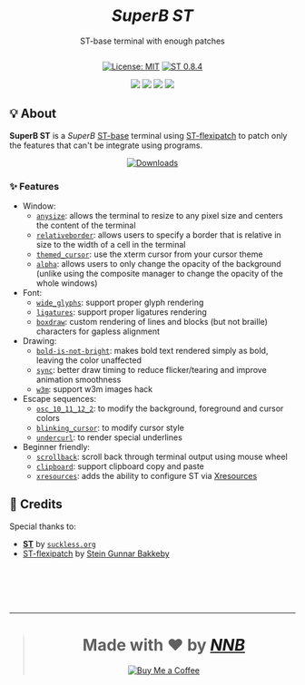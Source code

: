 <h1 align="center"><i>SuperB ST</i></h1>
<p align="center">ST-base terminal with enough patches</p>
<p align="center"><img src=""></p>
<p align="center"><a href="https://github.com/NNBnh/superbst/blob/main/LICENSE"><img src="https://img.shields.io/badge/license-mit--1.1-%23F7CA88.svg?labelColor=585858&style=for-the-badge&logoColor=FFFFFF" alt="License: MIT"></a> <a href="https://st.suckless.org"><img src="https://img.shields.io/badge/st-0.8.4-%23F7CA88.svg?labelColor=585858&style=for-the-badge&logoColor=FFFFFF" alt="ST 0.8.4"></a></p>
<p align="center"><a href="https://github.com/NNBnh/superbst/watchers"><img src="https://img.shields.io/github/watchers/NNBnh/superbst?labelColor=585858&color=F7CA88&style=flat-square"></a> <a href="https://github.com/NNBnh/superbst/stargazers"><img src="https://img.shields.io/github/stars/NNBnh/superbst?labelColor=585858&color=F7CA88&style=flat-square"></a> <a href="https://github.com/NNBnh/superbst/network/members"><img src="https://img.shields.io/github/forks/NNBnh/superbst?labelColor=585858&color=F7CA88&style=flat-square"></a> <a href="https://github.com/NNBnh/superbst/issues"><img src="https://img.shields.io/github/issues/NNBnh/superbst?labelColor=585858&color=F7CA88&style=flat-square"></a></p>

## 💡 About
**SuperB ST** is a *SuperB* [ST-base](https://st.suckless.org) terminal using [ST-flexipatch](https://github.com/bakkeby/st-flexipatch) to patch only the features that can't be integrate using programs.

<p align="center"><a href="https://github.com/NNBnh/superbst/releases"><img src="https://img.shields.io/badge/downloads-%23F7CA88.svg?style=for-the-badge&logoColor=FFFFFF" alt="Downloads"></a></p>

### ✨ Features
- Window:
  - [`anysize`](https://st.suckless.org/patches/anysize): allows the terminal to resize to any pixel size and centers the content of the terminal
  - [`relativeborder`](https://st.suckless.org/patches/relativeborder): allows users to specify a border that is relative in size to the width of a cell in the terminal
  - [`themed_cursor`](https://st.suckless.org/patches/themed_cursor): use the xterm cursor from your cursor theme
  - [`alpha`](https://st.suckless.org/patches/alpha): allows users to only change the opacity of the background (unlike using the composite manager to change the opacity of the whole windows)
- Font:
  - [`wide_glyphs`](https://www.reddit.com/r/suckless/comments/jt90ai/update_support_for_proper_glyph_rendering_in_st): support proper glyph rendering
  - [`ligatures`](https://st.suckless.org/patches/ligatures): support proper ligatures rendering
  - [`boxdraw`](https://st.suckless.org/patches/boxdraw): custom rendering of lines and blocks (but not braille) characters for gapless alignment
- Drawing:
  - [`bold-is-not-bright`](https://st.suckless.org/patches/bold-is-not-bright): makes bold text rendered simply as bold, leaving the color unaffected
  - [`sync`](https://st.suckless.org/patches/sync): better draw timing to reduce flicker/tearing and improve animation smoothness
  - [`w3m`](https://st.suckless.org/patches/w3m): support w3m images hack
- Escape sequences:
  - [`osc_10_11_12_2`](https://st.suckless.org/patches/osc_10_11_12_2): to modify the background, foreground and cursor colors
  - [`blinking_cursor`](https://st.suckless.org/patches/blinking_cursor): to modify cursor style
  - [`undercurl`](https://st.suckless.org/patches/undercurl): to render special underlines
- Beginner friendly:
  - [`scrollback`](https://st.suckless.org/patches/scrollback): scroll back through terminal output using mouse wheel
  - [`clipboard`](https://st.suckless.org/patches/clipboard): support clipboard copy and paste
  - [`xresources`](https://st.suckless.org/patches/xresources): adds the ability to configure ST via [Xresources](https://wiki.archlinux.org/title/X_resources)

## 💌 Credits
Special thanks to:
- [**ST**](https://st.suckless.org) by [`suckless.org`](https://suckless.org)
- [ST-flexipatch](https://github.com/bakkeby/st-flexipatch) by [Stein Gunnar Bakkeby](https://github.com/bakkeby)

<br><br><br><br>

---

> <h1 align="center">Made with ❤️ by <a href="https://github.com/NNBnh"><i>NNB</i></a></h1>
>
> <p align="center"><a href="https://www.buymeacoffee.com/nnbnh"><img src="https://img.shields.io/badge/buy_me_a_coffee%20-%23F7CA88.svg?logo=buy-me-a-coffee&logoColor=333333&style=for-the-badge" alt="Buy Me a Coffee"></a></p>
